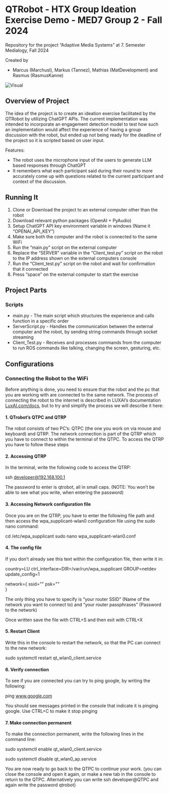 # QTRobot - HTX Group Ideation Exercise Demo - MED7 Group 2 - Fall 2024
Repository for the project “Adaptive Media Systems” at 7. Semester Medialogy, Fall 2024 

Created by
- Marcus (Marchusl), Markus (Tannez), Mathias (MatDevelopment) and Rasmus (RasmusKanne)

![Visual](Images/QTRobotTitlePic.png)

## Overview of Project
The idea of the project is to create an ideation exercise facilitated by the QTRobot by utilizing ChatGPT APIs. The current implementation was intended to incorporate an engagement detection model to test how such an implementation would affect the experience of having a group discussion with the robot, but ended up not being ready for the deadline of the project so it is scripted based on user input.

Features:
- The robot uses the microphone input of the users to generate LLM based responses through ChatGPT
- It remembers what each participant said during their round to more accurately come up with questions related to the current participant and context of the discussion.

## Running It
1. Clone or Download the project to an external computer other than the robot
2. Download relevant python packages (OpenAI + PyAudio)
3. Setup ChatGPT API key environment variable in windows (Name it “OPENAI_API_KEY”)
4. Make sure both the computer and the robot is connected to the same WiFi 
5. Run the “main.py” script on the external computer
6. Replace the “SERVER” variable in the “Client_test.py” script on the robot to the IP address shown on the external computers console
7. Run the “Client_test.py” script on the robot and wait for confirmation that it connected
8. Press “space” on the external computer to start the exercise

## Project Parts

### Scripts
- main.py - The main script which structures the experience and calls function in a specific order
- ServerScript.py - Handles the communication between the external computer and the robot, by sending string commands through socket streaming
- Client_Test.py - Receives and processes commands from the computer to run ROS commands like talking, changing the screen, gesturing, etc.

## Configurations

### Connecting the Robot to the WiFi
Before anything is done, you need to ensure that the robot and the pc that you are working with are connected to the same network. The process of connecting the robot to the internet is described in LUXAI’s documentation [LuxAI.com/docs](https://docs.luxai.com/docs/intro_code), but to try and simplify the process we will describe it here:

#### 1. QTrobot’s QTPC and QTRP 
The robot consists of two PC’s: QTPC (the one you work on via mouse and keyboard) and QTRP. The network connection is part of the QTRP which you have to connect to within the terminal of the QTPC. To access the QTRP you have to follow these steps

#### 2. Accessing QTRP
In the terminal, write the following code to access the QTRP:

ssh developer@192.168.100.1

The password to enter is qtrobot, all in small caps. (NOTE: You won’t be able to see what you write, when entering the password)

#### 3. Accessing Network configuration file
Once you are on the QTRP, you have to enter the following file path and then access the wpa_supplicant-wlan0 configuration file using the sudo nano command:

cd /etc/wpa_supplicant
sudo nano wpa_supplicant-wlan0.conf

#### 4. The config file
If you don’t already see this text within the configuration file, then write it in:

country=LU
ctrl_interface=DIR=/var/run/wpa_supplicant GROUP=netdev
update_config=1

network={
    ssid="<your router SSID>"
    psk="<your router passphrase>"         
}

The only thing you have to specify is “your router SSID” (Name of the network you want to connect to) and “your router passphrases” (Password to the network)

Once written save the file with CTRL+S and then exit with CTRL+X

#### 5. Restart Client
Write this in the console to restart the network, so that the PC can connect to the new network:

sudo systemctl restart qt_wlan0_client.service

#### 6. Verify connection
To see if you are connected you can try to ping google, by writing the following:

ping www.google.com

You should see messages printed in the console that indicate it is pinging google. Use CTRL+C to make it stop pinging

#### 7. Make connection permanent
To make the connection permanent, write the following lines in the command line:

sudo systemctl enable qt_wlan0_client.service

sudo systemctl disable qt_wlan0_ap.service

You are now ready to go back to the QTPC to continue your work. (you can close the console and open it again, or make a new tab in the console to return to the QTPC. Alternatively you can write ssh developer@QTPC and again write the password qtrobot)
